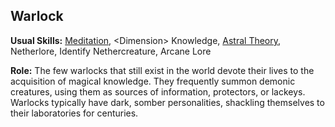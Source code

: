 Warlock
-------

__Usual Skills:__ [Meditation](Mettle.md#meditation), &lt;Dimension&gt; Knowledge, [Astral Theory](Science.md#astral-theory), Netherlore, Identify Nethercreature, Arcane Lore

__Role:__ The few warlocks that still exist in the world devote their lives to the acquisition of magical knowledge. They frequently summon demonic creatures, using them as sources of information, protectors, or lackeys. Warlocks typically have dark, somber personalities, shackling themselves to their laboratories for centuries.
